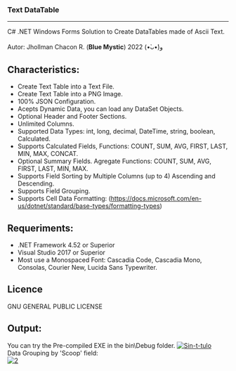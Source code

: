 ### Text DataTable
-------------
C# .NET Windows Forms Solution to Create DataTables made of Ascii Text.</br></br>
Autor:          Jhollman Chacon R. (**Blue Mystic**) 2022 (•̀ᴗ•́)و 

Characteristics:
-------------

- Create Text Table into a Text File.
- Create Text Table into a PNG Image.
- 100% JSON Configuration.
- Acepts Dynamic Data, you can load any DataSet Objects.
- Optional Header and Footer Sections.
- Unlimited Columns.
- Supported Data Types: int, long, decimal, DateTime, string, boolean, Calculated.
- Supports Calculated Fields, Functions: COUNT, SUM, AVG, FIRST, LAST, MIN, MAX, CONCAT.
- Optional Summary Fields. Agregate Functions: COUNT, SUM, AVG, FIRST, LAST, MIN, MAX.
- Supports Field Sorting by Multiple Columns (up to 4) Ascending and Descending.
- Supports Field Grouping. 
- Supports Cell Data Formatting: (https://docs.microsoft.com/en-us/dotnet/standard/base-types/formatting-types)

Requeriments:
-------------

- .NET Framework 4.52 or Superior
- Visual Studio 2017 or Superior
- Most use a Monospaced Font: Cascadia Code, Cascadia Mono, Consolas, Courier New, Lucida Sans Typewriter.

Licence
-------------
GNU GENERAL PUBLIC LICENSE
 
Output:
-------------
You can try the Pre-compiled EXE in the bin\Debug folder.
<a href="https://ibb.co/YyRmr8h" target="_blank"><img src="https://i.ibb.co/qWyKZ9p/Sin-t-tulo.png" alt="Sin-t-tulo" border="0"></a>
<br />
Data Grouping by 'Scoop' field:<br />
<a href="https://imgbb.com/" target="_blank"><img src="https://i.ibb.co/8Y6TyDg/2.png" alt="2" border="0"></a>
